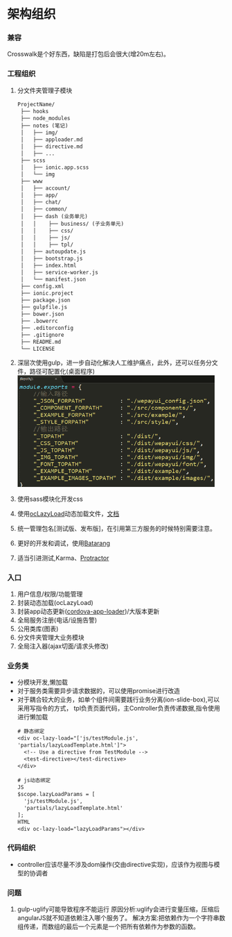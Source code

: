 # 架构组织

### 兼容
Crosswalk是个好东西，缺陷是打包后会很大(增20m左右)。

### 工程组织
1. 分文件夹管理子模块
   ```
   ProjectName/
    ├── hooks
    ├── node_modules
    ├── notes (笔记)
    │   ├── img/
    │   ├── apploader.md
    │   ├── directive.md
    │   ├── ...
    ├── scss
    │   ├── ionic.app.scss
    │   └── img
    ├── www
    │   ├── account/
    │   ├── app/
    │   ├── chat/
    │   ├── common/
    │   ├── dash (业务单元)
    │   │    ├── business/ (子业务单元)
    │   │    ├── css/
    │   │    ├── js/
    │   │    ├── tpl/
    │   ├── autoupdate.js
    │   ├── bootstrap.js
    │   ├── index.html
    │   ├── service-worker.js
    │   └── manifest.json
    ├── config.xml
    ├── ionic.project
    ├── package.json
    ├── gulpfile.js
    ├── bower.json
    ├── .bowerrc
    ├── .editorconfig
    ├── .gitignore
    ├── README.md
    └── LICENSE
   ```

2. 深层次使用gulp，进一步自动化解决人工维护痛点，此外，还可以任务分文件，路径可配置化(桌面程序)
   ![wepay实践](img/we_gulp.png)
3. 使用sass模块化开发css
4. 使用[ocLazyLoad](https://github.com/ocombe/ocLazyLoad)动态加载文件，[文档](https://oclazyload.readme.io/docs)
5. 统一管理包名[测试版、发布版]，在引用第三方服务的时候特别需要注意。
6. 更好的开发和调试，使用[Batarang](https://chrome.google.com/webstore/detail/angularjs-batarang/ighdmehidhipcmcojjgiloacoafjmpfk?hl=en)
7. 适当引进测试,Karma、[Protractor](http://www.oschina.net/p/protractor)

### 入口
1. 用户信息/权限/功能管理
2. 封装动态加载(ocLazyLoad)
3. 封装app动态更新([cordova-app-loader](https://github.com/markmarijnissen/cordova-app-loader))/大版本更新
4. 全局服务注册(电话/设施告警)
5. 公用类库(图表)
6. 分文件夹管理大业务模块
7. 全局注入器(ajax切面/请求头修改)

### 业务类
* 分模块开发,懒加载
* 对于服务类需要异步请求数据的，可以使用promise进行改造
* 对于耦合较大的业务，如单个组件间需要践行业务分离(ion-slide-box),可以采用写指令的方式，
  tpl负责页面代码，主Controller负责传递数据,指令使用进行懒加载
  ```
  # 静态绑定
  <div oc-lazy-load="['js/testModule.js', 'partials/lazyLoadTemplate.html']">
    <!-- Use a directive from TestModule -->
    <test-directive></test-directive>
  </div>

  # js动态绑定
  JS
  $scope.lazyLoadParams = [
    'js/testModule.js',
    'partials/lazyLoadTemplate.html'
  ];
  HTML
  <div oc-lazy-load="lazyLoadParams"></div>
  ```

### 代码组织
* controller应该尽量不涉及dom操作(交由directive实现)，应该作为视图与模型的协调者


### 问题
1. gulp-uglify可能导致程序不能运行
   原因分析:uglify会进行变量压缩，压缩后angularJS就不知道依赖注入哪个服务了。
   解决方案:把依赖作为一个字符串数组传递，而数组的最后一个元素是一个把所有依赖作为参数的函数。
